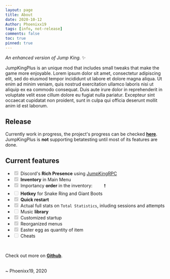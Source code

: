 ```yaml
---
layout: page
title: About
date: 2020-10-12
Author: Phoenixx19
tags: [info, not-release]
comments: false
toc: true
pinned: true
---
```


<p><em>An enhanced version of Jump King.</em> ✨</p>
JumpKingPlus is an unique mod that includes small tweaks that make the game more enjoyable. Lorem ipsum dolor sit amet, consectetur adipiscing elit, sed do eiusmod tempor incididunt ut labore et dolore magna aliqua. Ut enim ad minim veniam, quis nostrud exercitation ullamco laboris nisi ut aliquip ex ea commodo consequat. Duis aute irure dolor in reprehenderit in voluptate velit esse cillum dolore eu fugiat nulla pariatur. Excepteur sint occaecat cupidatat non proident, sunt in culpa qui officia deserunt mollit anim id est laborum.

<h2 id="release">Release</h2>
<p>Currently work in progress, the project&#39;s progress can be checked <a href="https://github.com/users/Phoenixx19/projects/1"><strong>here</strong></a>. <br>
JumpKingPlus is <strong>not</strong> supporting betatesting until most of its features are done.</p>
<h2 id="current-features">Current features</h2>
<ul>
<li><input type="checkbox" id="" disabled="" class="task-list-item-checkbox" checked> Discord&#39;s <strong>Rich Presence</strong> using <a href="https://github.com/Phoenixx19/JumpKingRPC">JumpKingRPC</a></li>
<li><input type="checkbox" id="" disabled="" class="task-list-item-checkbox" checked> <strong>Inventory</strong> in Main Menu</li>
<li><input type="checkbox" id="" disabled="" class="task-list-item-checkbox" checked> Importancy <strong>order</strong> in the inventory:&ensp;<img src="https://cdn.discordapp.com/app-assets/726077029195448430/735954342825427134.png" style="display: inline; margin: 0 0 0;" height="15" /><img src="https://cdn.discordapp.com/app-assets/726077029195448430/735947335305265202.png" style="display: inline; margin: 0 0 0;" height="15" />❗</li>
<li><input type="checkbox" id="" disabled="" class="task-list-item-checkbox"> <strong>Hotkey</strong> for Snake Ring and Giant Boots</li>
<li><input type="checkbox" id="" disabled="" class="task-list-item-checkbox" checked> <text title="Let you restart the story mode faster than before directly from your pause menu"><strong>Quick restart</strong></text></li>
<li><input type="checkbox" id="" disabled="" class="task-list-item-checkbox" checked> Actual full stats on <code>Total Statistics</code>, inluding sessions and attempts</li>
<li><input type="checkbox" id="" disabled="" class="task-list-item-checkbox"> Music <strong>library</strong></li>
<li><input type="checkbox" id="" disabled="" class="task-list-item-checkbox" checked> <text title="Including JumpKingPlus logo">Customized startup</text></li>
<li><input type="checkbox" id="" disabled="" class="task-list-item-checkbox" checked> Reorganized menus</li>
<li><input type="checkbox" id="" disabled="" class="task-list-item-checkbox" checked> Easter egg as quantity of item</li>
<li><input type="checkbox" id="" disabled="" class="task-list-item-checkbox"> Cheats</li>
</ul>
<br>
<p>Check out more on <a href="https://github.com/Phoenixx19/JumpKingPlus"><strong>Github</strong></a>.</p>
<br>
~ Phoenixx19, 2020

